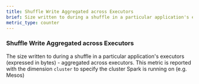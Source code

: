 ```yaml
---
title: Shuffle Write Aggregated across Executors
brief: Size written to during a shuffle in a particular application's executors 
metric_type: counter
---
```

### Shuffle Write Aggregated across Executors
The size written to during a shuffle in a particular application's executors (expressed in bytes) - aggregated across executors. This metric is reported with the dimension `cluster` to specify the cluster Spark is running on (e.g. Mesos)
